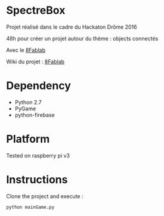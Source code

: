 # SpectreBox

Projet réalisé dans le cadre du Hackaton Drôme 2016

48h pour créer un projet autour du thème : objects connectés


Avec le [8Fablab](http://www.8fablab.fr/)

Wiki du projet : [8Fablab](http://site-coop.net/8fablabdrome/wakka.php?wiki=DescriptionGF)

# Dependency

* Python 2.7
* PyGame
* python-firebase

# Platform

Tested on raspberry pi v3

# Instructions

Clone the project and execute :

    python mainGame.py
